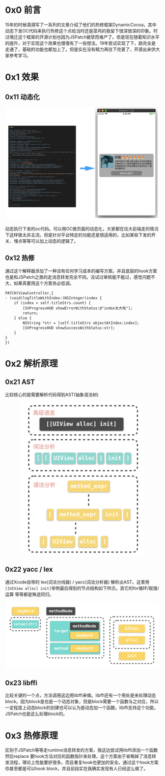# 0x0 前言

15年的时候滴滴写了一系列的文章介绍了他们的热修框架DynamicCocoa，其中动态下发OC代码来执行热修这个点给当时还是菜鸡的我留下很深很深的印象。时过境迁这个框架的开源计划也因为JSPatch被禁而难产了。但是现在随着知识水平的提升，对于实现这个效果也慢慢有了一些想法。19年尝试实现了下，路完全是走通了，基础的功能也都加上了。但是实在没有精力再往下完善了，开源出来供大家参考学习。
# 0x1 效果
## 0x11 动态化
<div align=center><img width="500" height="370" src="https://raw.githubusercontent.com/zhnnnnn/ZHNCosmos_GIFs/master/parser_01.png"/></div>

动态执行下发的oc代码。可以用OC做页面的动态化，大家都在往大前端走的情况下这样做太非主流。但是针对平台特定的功能还是很适用的，比如某些下发的开关、埋点等等可以加上动态的逻辑了。
## 0x12 热修
通过这个解释器添加了一种没有任何学习成本的编写方案。并且底层的hook方案也是和JSPatch之类的走消息转发完全不同。没试过审核能不能过，感觉问题不大，如果真要用这个方案务必低调。
```
PATCH(ViewController,{
- (void)logTitleWithIndex:(NSInteger)index {
    if (index > self.titleStrs.count) {
        [SVProgressHUD showErrorWithStatus:@"index太大啦"];
        return;
    } else {
        NSString *str = [self.titleStrs objectAtIndex:index];
        [SVProgressHUD showSuccessWithStatus:str];
    }
}
})
```

# 0x2 解析原理

## 0x21 AST

比较核心的是需要解析代码得到AST(抽象语法树)

<div align=center><img width="400" height="500" src="https://raw.githubusercontent.com/zhnnnnn/ZHNCosmos_GIFs/master/parser_02.png"/></div>

## 0x22 yacc / lex
通过Xcode自带的 lex(词法分线器) / yacc(词法分析器) 解析出AST。这里用`[[UIView alloc] init]`举例最后得到的节点结构如下所示。其它的for循环/赋值/运算 等等都是殊途同归。

<div align=center><img width="500" height="220" src="https://raw.githubusercontent.com/zhnnnnn/ZHNCosmos_GIFs/master/parser_03.png"/></div>

## 0x23 libffi

比较关键的一个点，方法调用这边用libffi来做。libffi还有一个用处是来处理动态block。因为block是也是一个动态对象，但是block需要一个函数与之对应，所以一定程度上动态block的创建也可以认为是动态加一个函数。libffi支持这个功能，JSPatch也是这么处理block的。

# 0x3 热修原理
区别于JSPatch等等走runtime消息转发的方案，我这边尝试用libffi添加一个函数然后replace 要hook方法对应的函数指针来处理，这个方案由于省略掉了消息转发流程，理论上性能要好很多。而且重复hook也更加的安全。通过这个hook方案你甚至都是可以hook block，并且前段实在我确实发现有人已经这么做了。

